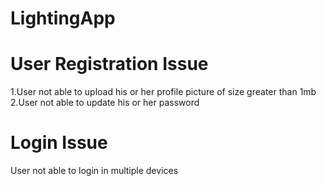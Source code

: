 # LightingApp

# User Registration Issue
1.User not able to upload his or her profile picture of size greater than 1mb
2.User not able to update his or her password 

# Login Issue
User not able to login in multiple devices
